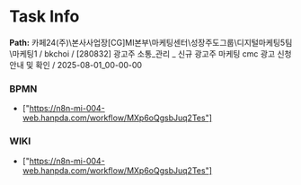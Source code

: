 # Task Info

**Path:** 카페24(주)\본사사업장\[CG]MI본부\마케팅센터\성장주도그룹\디지털마케팅5팀\마케팅1 / bkchoi / [280832] 광고주 소통_관리 _ 신규 광고주 마케팅 cmc 광고 신청 안내 및 확인 / 2025-08-01_00-00-00

### BPMN
- ["https://n8n-mi-004-web.hanpda.com/workflow/MXp6oQgsbJuq2Tes"]

### WIKI
- ["https://n8n-mi-004-web.hanpda.com/workflow/MXp6oQgsbJuq2Tes"]

